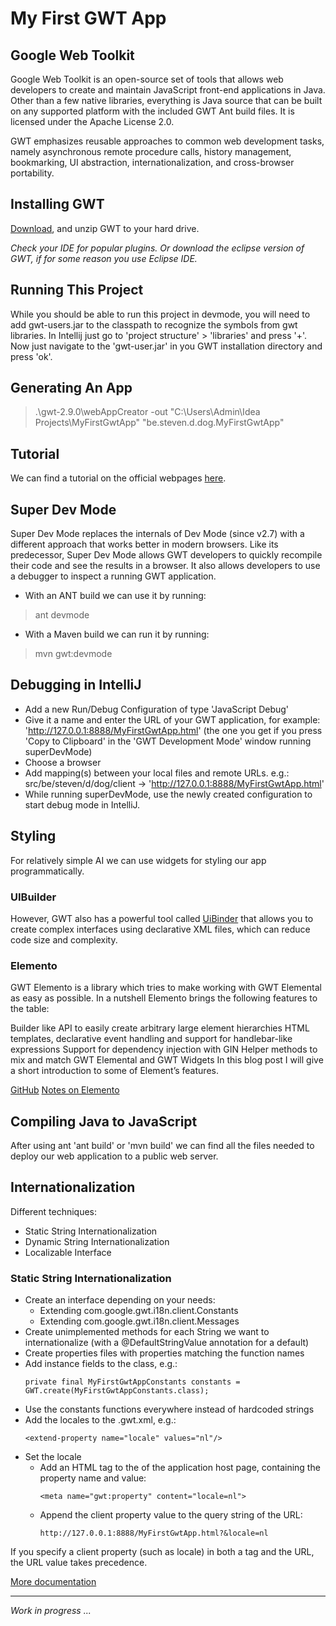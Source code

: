 # My First GWT App

## Google Web Toolkit

Google Web Toolkit is an open-source set of tools that allows web developers to create and maintain JavaScript
front-end applications in Java. Other than a few native libraries, everything is Java source that can be built
on any supported platform with the included GWT Ant build files. It is licensed under the Apache License 2.0.

GWT emphasizes reusable approaches to common web development tasks, namely asynchronous remote procedure calls,
history management, bookmarking, UI abstraction, internationalization, and cross-browser portability.


## Installing GWT

[Download](http://www.gwtproject.org/download.html), and unzip GWT to your hard drive.

*Check your IDE for popular plugins. Or download the eclipse version of GWT, if for some reason you use Eclipse IDE.*


## Running This Project

While you should be able to run this project in devmode, you will need to add gwt-users.jar to the classpath to
recognize the symbols from gwt libraries. In Intellij just go to 'project structure' > 'libraries' and press '+'.
Now just navigate to the 'gwt-user.jar' in you GWT installation directory and press 'ok'.


## Generating An App

> .\gwt-2.9.0\webAppCreator -out "C:\Users\Admin\Idea Projects\MyFirstGwtApp" "be.steven.d.dog.MyFirstGwtApp"


## Tutorial

We can find a tutorial on the official webpages [here](http://www.gwtproject.org/doc/latest/tutorial/gettingstarted.html).


## Super Dev Mode

Super Dev Mode replaces the internals of Dev Mode (since v2.7) with a different approach that works better in modern browsers.
Like its predecessor, Super Dev Mode allows GWT developers to quickly recompile their code and see the results in a browser.
It also allows developers to use a debugger to inspect a running GWT application.

- With an ANT build we can use it by running:
> ant devmode
- With a Maven build we can run it by running:
> mvn gwt:devmode


## Debugging in IntelliJ

- Add a new Run/Debug Configuration of type 'JavaScript Debug'
- Give it a name and enter the URL of your GWT application, for example: 'http://127.0.0.1:8888/MyFirstGwtApp.html'
  (the one you get if you press 'Copy to Clipboard' in the 'GWT Development Mode' window running superDevMode)
- Choose a browser
- Add mapping(s) between your local files and remote URLs.
  e.g.: src/be/steven/d/dog/client -> 'http://127.0.0.1:8888/MyFirstGwtApp.html'
- While running superDevMode, use the newly created configuration to start debug mode in IntelliJ.


## Styling

For relatively simple AI we can use widgets for styling our app programmatically.

### UIBuilder

However, GWT also has a powerful tool called [UiBinder](http://www.gwtproject.org/doc/latest/DevGuideUiBinder.html)
that allows you to create complex interfaces using declarative XML files, which can reduce code size and complexity.

### Elemento

GWT Elemento is a library which tries to make working with GWT Elemental as easy as possible.
In a nutshell Elemento brings the following features to the table:

Builder like API to easily create arbitrary large element hierarchies
HTML templates, declarative event handling and support for handlebar-like expressions
Support for dependency injection with GIN
Helper methods to mix and match GWT Elemental and GWT Widgets
In this blog post I will give a short introduction to some of Element’s features.

[GitHub](https://github.com/hal/elemento)
[Notes on Elemento](http://hpehl.info/gwt-elemento.html)


## Compiling Java to JavaScript

After using ant 'ant build' or 'mvn build' we can find all the files needed to deploy our web application to a public web server.


## Internationalization

Different techniques:
- Static String Internationalization
- Dynamic String Internationalization
- Localizable Interface

### Static String Internationalization

- Create an interface depending on your needs:
  - Extending com.google.gwt.i18n.client.Constants
  - Extending com.google.gwt.i18n.client.Messages
- Create unimplemented methods for each String we want to internationalize (with a @DefaultStringValue annotation for a default)
- Create properties files with properties matching the function names
- Add instance fields to the class, e.g.:
    ```
    private final MyFirstGwtAppConstants constants = GWT.create(MyFirstGwtAppConstants.class);
    ```
- Use the constants functions everywhere instead of hardcoded strings
- Add the locales to the .gwt.xml, e.g.:
    ```
    <extend-property name="locale" values="nl"/>
    ```
- Set the locale
  - Add an HTML <meta> tag to the <head> of the application host page, containing the property name and value:
    ```
    <meta name="gwt:property" content="locale=nl">
    ```
  - Append the client property value to the query string of the URL:
    ```
    http://127.0.0.1:8888/MyFirstGwtApp.html?&locale=nl
    ```
If you specify a client property (such as locale) in both a <meta> tag and the URL, the URL value takes precedence.

[More documentation](http://www.gwtproject.org/doc/latest/DevGuideI18n.html#DevGuideDynamicStringInternationalization)






---
*Work in progress ...*